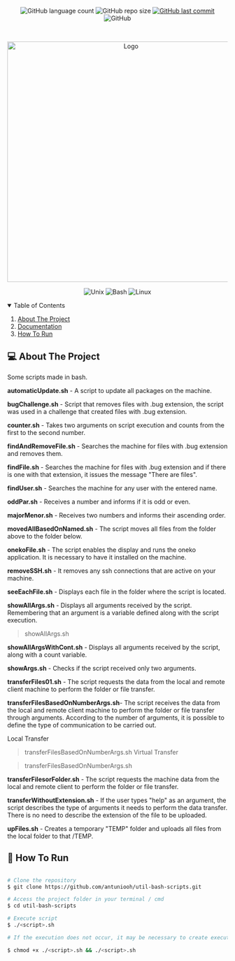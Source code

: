 <p align="center">
  <img alt="GitHub language count" src="https://img.shields.io/github/languages/count/antuniooh/util-bash-scripts">

  <img alt="GitHub repo size" src="https://img.shields.io/github/repo-size/antuniooh/util-bash-scripts">
  
  <a href="https://github.com/antuniooh/util-bash-scripts/commits/master">
    <img alt="GitHub last commit" src="https://img.shields.io/github/last-commit/antuniooh/util-bash-scripts">
  </a>
  
   <img alt="GitHub" src="https://img.shields.io/github/license/antuniooh/util-bash-scripts">
</p>

<!-- PROJECT LOGO -->
<br />
<p align="center">
  <a href="https://github.com/antuniooh/util-bash-scripts">
    <img src="https://terminalroot.com.br/assets/img/shell-script/shell-script-logo.jpg" alt="Logo" width="550">
  </a>
</p>

<p align="center">
  <img alt="Unix" src="https://img.shields.io/badge/Unix-yellow?style=for-the-badge&logo=unix&logoColor=white"/>
  <img alt="Bash" src="https://img.shields.io/badge/BashScript-orange?style=for-the-badge&logo=bash5&logoColor=white"/>
  <img alt="Linux" src="https://img.shields.io/badge/Linux-darkblue?style=for-the-badge&logo=linux&logoColor=white"/>
</p>


<!-- TABLE OF CONTENTS -->
<details open="open">
  <summary>Table of Contents</summary>
  <ol>
    <li>
      <a href="#-about-the-project">About The Project</a>
    </li>
    <li>
      <a href="#-documentation">Documentation</a>
    </li>
    <li>
      <a href="#-how-to-run">How To Run</a>
    </li>
  </ol>
</details>


<!-- ABOUT THE PROJECT -->
## 💻 About The Project
Some scripts made in bash.

**automaticUpdate.sh** - A script to update all packages on the machine.

**bugChallenge.sh** - Script that removes files with .bug extension, the script was used in a challenge that created files with .bug extension.

**counter.sh** - Takes two arguments on script execution and counts from the first to the second number.

**findAndRemoveFile.sh** - Searches the machine for files with .bug extension and removes them.

**findFile.sh** - Searches the machine for files with .bug extension and if there is one with that extension, it issues the message "There are files".

**findUser.sh** - Searches the machine for any user with the entered name.

**oddPar.sh** - Receives a number and informs if it is odd or even.

**majorMenor.sh** - Receives two numbers and informs their ascending order.

**movedAllBasedOnNamed.sh** - The script moves all files from the folder above to the folder below.

**onekoFile.sh** - The script enables the display and runs the oneko application. It is necessary to have it installed on the machine.

**removeSSH.sh** - It removes any ssh connections that are active on your machine.

**seeEachFile.sh** - Displays each file in the folder where the script is located.

**showAllArgs.sh** - Displays all arguments received by the script. Remembering that an argument is a variable defined along with the script execution.

> showAllArgs.sh <arg1> <arg2> <arg3>

**showAllArgsWithCont.sh** - Displays all arguments received by the script, along with a count variable.

**showArgs.sh** - Checks if the script received only two arguments.

**transferFiles01.sh** - The script requests the data from the local and remote client machine to perform the folder or file transfer.

**transferFilesBasedOnNumberArgs.sh**- The script receives the data from the local and remote client machine to perform the folder or file transfer through arguments. According to the number of arguments, it is possible to define the type of communication to be carried out.

Local Transfer

> transferFilesBasedOnNumberArgs.sh <pathFile> <usernameDestiny> <ipDestiny> <pathDestiny>
Virtual Transfer

> transferFilesBasedOnNumberArgs.sh <usernameHost> <ipHost> <pathFile> <usernameDestiny> <ipDestiny> <pathDestiny>

**transferFilesorFolder.sh** - The script requests the machine data from the local and remote client to perform the folder or file transfer.

**transferWithoutExtension.sh** - If the user types "help" as an argument, the script describes the type of arguments it needs to perform the data transfer. There is no need to describe the extension of the file to be uploaded.

**upFiles.sh** - Creates a temporary "TEMP" folder and uploads all files from the local folder to that /TEMP.


<!-- HOW TO RUN -->
## 🚀 How To Run 

```bash

# Clone the repository
$ git clone https://github.com/antuniooh/util-bash-scripts.git

# Access the project folder in your terminal / cmd
$ cd util-bash-scripts

# Execute script
$ ./<script>.sh

# If the execution does not occur, it may be necessary to create execute permission for the file. This is done as follows:

$ chmod +x ./<script>.sh && ./<script>.sh

```

